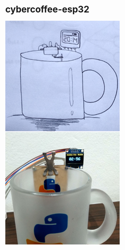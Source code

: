 # cybercoffee-esp32

<p float="left">
<img src="https://github.com/renanstd/cybercoffee-esp32/blob/main/screenshots/print01.jpg" width="360"/>
<img src="https://github.com/renanstd/cybercoffee-esp32/blob/main/screenshots/print02.jpg" width="360"/>
</p>

